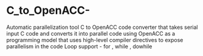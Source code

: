 # C_to_OpenACC-
Automatic parallelization tool
C to OpenACC code converter that takes serial input C code and converts it into parallel code using OpenACC as a programming model that uses high-level compiler directives to expose parallelism in the code
Loop support - for , while , dowhile 
